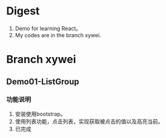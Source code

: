 # Digest
1. Demo for learning React。
2. My codes are in the branch xywei.


# Branch xywei
## Demo01-ListGroup
### 功能说明  
1. 安装使用bootstrap。
2. 使用列表功能，点击列表，实现获取被点击的值以及高亮当前。
3. 已完成



